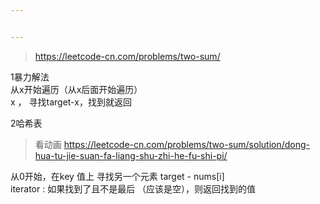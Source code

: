 ```yaml
---


---
```


<blockquote>
<p><a href="https://leetcode-cn.com/problems/two-sum/">https://leetcode-cn.com/problems/two-sum/</a></p>
</blockquote>
<p>1暴力解法<br>
从x开始遍历（从x后面开始遍历）<br>
x ， 寻找target-x，找到就返回</p>
<p>2哈希表</p>
<blockquote>
<p>看动画 <a href="https://leetcode-cn.com/problems/two-sum/solution/dong-hua-tu-jie-suan-fa-liang-shu-zhi-he-fu-shi-pi/">https://leetcode-cn.com/problems/two-sum/solution/dong-hua-tu-jie-suan-fa-liang-shu-zhi-he-fu-shi-pi/</a></p>
</blockquote>
<p>从0开始，在key 值上 寻找另一个元素 target - nums[i]<br>
iterator : 如果找到了且不是最后 （应该是空），则返回找到的值</p>

